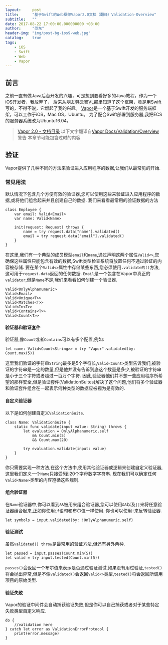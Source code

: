 ```yaml
---
layout:     post
title:      "基于Swift的Web框架Vapor2.0文档（翻译）Validation-Overview"
subtitle:   ""
date: 2017-08-22 17:00:00.000000000 +08:00
author:     "范东"
header-img: "img/post-bg-ios9-web.jpg"
catalog:    true
tags:
    - iOS
    - Swift
    - Web
    - Vapor
---
```

## 前言
之前一直有做Java后台开发的兴趣，可是想到要看好多的Java教程，作为一个iOS开发者，我放弃了，
后来从朋友[韩云智VL](http://www.jianshu.com/u/92f7630a351b)那里知道了这个框架，竟是用Swift写的，不得不说，它燃起了我的兴趣。
[Vapor](http://vapor.codes)是一个基于Swift开发的服务端框架，可以工作于iOS，Mac OS，Ubuntu。
为了配合Swift部署到服务器,我把ECS的服务器系统改为Ubuntu16.04。
> [Vapor 2.0 - 文档目录](http://blog.fandong.me/2017/08/01/iOS-SwiftVaporWeb/)
> 以下文字翻译自[Vapor Docs/Validation/Overview](https://docs.vapor.codes/2.0/validation/overview/)
>警告
>本章节可能包含过时的内容

## 验证
Vapor提供了几种不同的方法来验证进入应用程序的数据,让我们从最常见的开始.
### 常见用法
默认情况下包含几个方便有效的验证器,您可以使用这些来验证进入应用程序的数据,或将他们组合起来并且创建自己的数据.
我们来看看最常用的验证数据的方法

```
class Employee {
    var email: Valid<Email>
    var name: Valid<Name>

    init(request: Request) throws {
        name = try request.data["name"].validated()
        email = try request.data["email"].validated()
    }
}
```
在这里,我们有一个典型的成员模型`email`和`name`,通过声明这两个属性`Valid<>`,您确保这些属性只能包含有效的数据,Swift类型检查系统将放置任何不通过验证的内容被存储.
要在某个`Valid<>`属性中存储某些东西,您必须使用`.validate的()`方法,这可用于`request.data`返回的任何数据.
`Email`是一个包含在Vapor中真正的`validator`,但是`Name`不是,我们来看看如何创建一个验证器.

```
Valid<OnlyAlphanumeric>
Valid<Email>
Valid<Unique<T>>
Valid<Matches<T>>
Valid<In<T>>
Valid<Contains<T>>
Valid<Count<T>>
```
#### 验证器和验证套件
验证器,像`Count`或者`Contains`可以有多个配置,例如:

```
let name: Valid<Count<String>> = try "Vapor".validated(by: Count.max(5))
```
这里我们验证的字符串`String`最多是5个字符长,`Valid<Count>`类型告诉我们,被验证的字符串是一定的数量,但是他并没有告诉到底这个数量是多少,被验证的字符串是小于三个字符或者超过一百万个字符.
因此,验证器他们并不想一些应用程序所希望的那样安全,但是验证套件(ValidationSuites)解决了这个问题,他们将多个验证器和验证套件组合在一起表示何种类型的数据应被视为是有效的.
#### 自定义验证器
以下是如何创建自定义`ValidationSuite`.

```
class Name: ValidationSuite {
    static func validate(input value: String) throws {
        let evaluation = OnlyAlphanumeric.self
            && Count.min(5)
            && Count.max(20)

        try evaluation.validate(input: value)
    }
}
```
你只需要实现一种方法,在这个方法中,使用其他验证器或逻辑来创建自定义验证器,这里我们定义一个`Name`只接受5到20个字母数字字符串.
现在我们可以确定任何`Valid<Name>`类型的内容遵循这些规则.
#### 组合验证器
在`Name`验证器中,你可以看到`&&`被用来组合验证器,您可以使用`&&`以及`||`来将任意验证器组合起来,正如你使用`if`语句和布尔值一样使用.
你也可以使用`!`来反转验证器.

```
let symbols = input.validated(by: !OnlyAlphanumeric.self)
```
#### 验证测试
虽然`validated() throw`是最常用的验证方法,但还有另外两种.

```
let passed = input.passes(Count.min(5))
let valid = try input.tested(Count.min(5))
```
`passes()`会返回一个布尔值来表示是否通过验证测试,如果没有用过验证,`tested()`将会抛出异常,但是不像`validated()`会返回`Valid<>`类型,`tested()`将会返回所调用项目的原始类型.
#### 验证失败
Vapor的验证中间件会自动捕获验证失败,但是你可以自己捕获或者对于某些特定失败类型自定义响应.

```
do {
    //validation here
} catch let error as ValidationErrorProtocol {
    print(error.message)
}
```